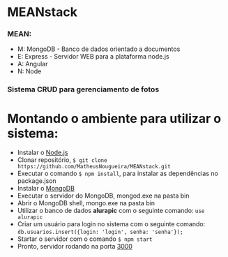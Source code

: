 <h1>MEANstack</h1>

<h3>MEAN:</h3>
<ul>
  <li>M: MongoDB - Banco de dados orientado a documentos</li>
  <li>E: Express - Servidor WEB para a plataforma node.js</li>
  <li>A: Angular</li>
  <li>N: Node</li>
</ul>

<h3>Sistema CRUD para gerenciamento de fotos</h3>

<h1>Montando o ambiente para utilizar o sistema:</h1>

<ul>
  <li>Instalar o <a href="https://nodejs.org/en/download/">Node.js</a></li>
  <li>Clonar repositório, <code>$ git clone https://github.com/MatheusNougueira/MEANstack.git</code></li>
  <li>Executar o comando <code>$ npm install</code>, para instalar as dependências no package.json</li>
  <li>Instalar o <a href="https://www.mongodb.com/download-center">MongoDB</a></li>
  <li>Executar o servidor do MongoDB, mongod.exe na pasta bin</li>
  <li>Abrir o MongoDB shell, mongo.exe na pasta bin</li>
  <li>Utilizar o banco de dados <b>alurapic</b> com o seguinte comando: <code>use alurapic</code></li>
  <li>Criar um usuário para login no sistema com o seguinte comando: <code>db.usuarios.insert({login: 'login', senha: 'senha'});</code></li>
  <li>Startar o servidor com o comando <code>$ npm start </code></li>
  <li>Pronto, servidor rodando na porta <a href="http://localhost:3000">3000</a></li>
</ul>

